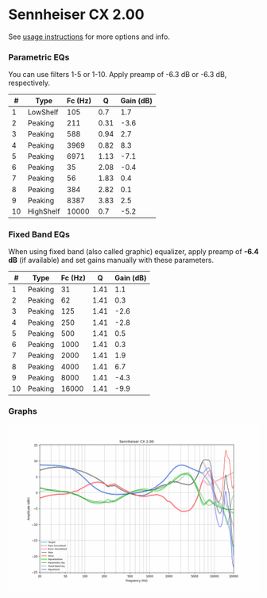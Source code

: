 # Sennheiser CX 2.00
See [usage instructions](https://github.com/jaakkopasanen/AutoEq#usage) for more options and info.

### Parametric EQs
You can use filters 1-5 or 1-10. Apply preamp of -6.3 dB or -6.3 dB, respectively.

|   # | Type      |   Fc (Hz) |    Q |   Gain (dB) |
|-----|-----------|-----------|------|-------------|
|   1 | LowShelf  |       105 | 0.7  |         1.7 |
|   2 | Peaking   |       211 | 0.31 |        -3.6 |
|   3 | Peaking   |       588 | 0.94 |         2.7 |
|   4 | Peaking   |      3969 | 0.82 |         8.3 |
|   5 | Peaking   |      6971 | 1.13 |        -7.1 |
|   6 | Peaking   |        35 | 2.08 |        -0.4 |
|   7 | Peaking   |        56 | 1.83 |         0.4 |
|   8 | Peaking   |       384 | 2.82 |         0.1 |
|   9 | Peaking   |      8387 | 3.83 |         2.5 |
|  10 | HighShelf |     10000 | 0.7  |        -5.2 |

### Fixed Band EQs
When using fixed band (also called graphic) equalizer, apply preamp of **-6.4 dB** (if available) and set gains manually with these parameters.

|   # | Type    |   Fc (Hz) |    Q |   Gain (dB) |
|-----|---------|-----------|------|-------------|
|   1 | Peaking |        31 | 1.41 |         1.1 |
|   2 | Peaking |        62 | 1.41 |         0.3 |
|   3 | Peaking |       125 | 1.41 |        -2.6 |
|   4 | Peaking |       250 | 1.41 |        -2.8 |
|   5 | Peaking |       500 | 1.41 |         0.5 |
|   6 | Peaking |      1000 | 1.41 |         0.3 |
|   7 | Peaking |      2000 | 1.41 |         1.9 |
|   8 | Peaking |      4000 | 1.41 |         6.7 |
|   9 | Peaking |      8000 | 1.41 |        -4.3 |
|  10 | Peaking |     16000 | 1.41 |        -9.9 |

### Graphs
![](./Sennheiser%20CX%202.00.png)
